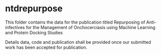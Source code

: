 # ntdrepurpose
This folder contains the data for the publication titled Repurposing of Anti-infectives for the Management of Onchocerciasis using Machine Learning and Protein Docking Studies

Details data, code and publication shall be provided once our submitted work has been accepted for publication.
